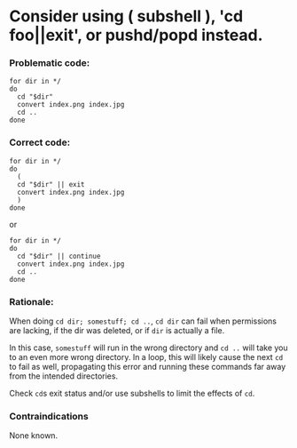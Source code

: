 # Consider using ( subshell ), 'cd foo||exit', or pushd/popd instead.

### Problematic code:

    for dir in */
    do
      cd "$dir"
      convert index.png index.jpg
      cd ..
    done


### Correct code:

    for dir in */
    do
      (
      cd "$dir" || exit
      convert index.png index.jpg
      )
    done

or

    for dir in */
    do
      cd "$dir" || continue
      convert index.png index.jpg
      cd ..
    done

### Rationale:

When doing `cd dir; somestuff; cd ..`, `cd dir` can fail when permissions are lacking, if the dir was deleted, or if `dir` is actually a file. 

In this case, `somestuff` will run in the wrong directory and `cd ..` will take you to an even more wrong directory. In a loop, this will likely cause the next `cd` to fail as well, propagating this error and running these commands far away from the intended directories.

Check `cd`s exit status and/or use subshells to limit the effects of `cd`. 

### Contraindications

None known.